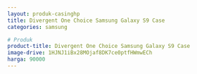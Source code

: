 ```yaml
---
layout: produk-casinghp
title: Divergent One Choice Samsung Galaxy S9 Case
categories: samsung

# Produk
product-title: Divergent One Choice Samsung Galaxy S9 Case
image-drive: 1HJNJ1iBx28MOjaf8DK7ce0ptfHWmwECh
harga: 90000
---
```

